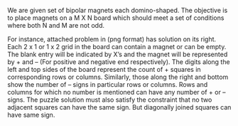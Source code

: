 We are given set of bipolar magnets each domino-shaped. The objective is to place magnets on a M X N board
which should meet a set of conditions where both N and M are not odd.

For instance, attached problem in (png format) has solution on its right.
Each 2 x 1 or 1 x 2 grid in the board can contain a magnet or can be empty.
The blank entry will be indicated by X’s and the magnet will be represented by + and – (For positive and negative end respectively).
The digits along the left and top sides of the board represent the count of + squares in corresponding rows or columns.
Similarly, those along the right and bottom show the number of – signs in particular rows or columns.
Rows and columns for which no number is mentioned can have any number of + or – signs.
The puzzle solution must also satisfy the constraint that no two adjacent squares can have the same sign. But diagonally joined squares can have same sign.